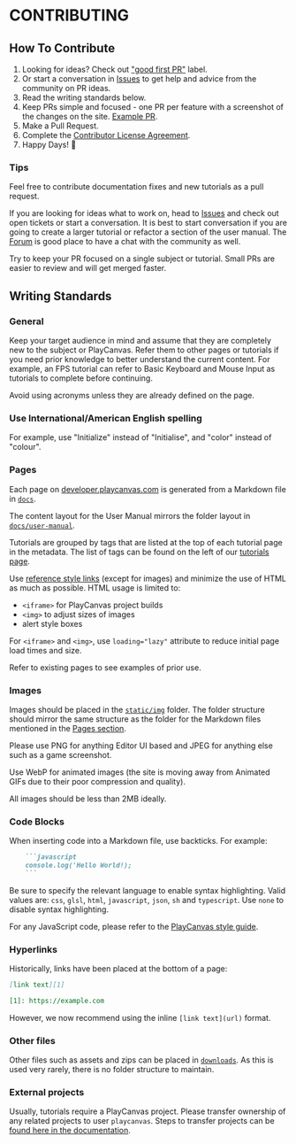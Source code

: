 # CONTRIBUTING

## How To Contribute

1. Looking for ideas? Check out ["good first PR"](https://github.com/playcanvas/developer.playcanvas.com/labels/good%20first%20PR) label.
2. Or start a conversation in [Issues](https://github.com/playcanvas/developer.playcanvas.com/issues) to get help and advice from the community on PR ideas.
3. Read the writing standards below.
4. Keep PRs simple and focused - one PR per feature with a screenshot of the changes on the site. [Example PR](https://github.com/playcanvas/developer.playcanvas.com/pull/624).
5. Make a Pull Request.
6. Complete the [Contributor License Agreement](https://docs.google.com/a/playcanvas.com/forms/d/1Ih69zQfJG-QDLIEpHr6CsaAs6fPORNOVnMv5nuo0cjk/viewform).
7. Happy Days! 🎉

### Tips

Feel free to contribute documentation fixes and new tutorials as a pull request.

If you are looking for ideas what to work on, head to [Issues](https://github.com/playcanvas/developer.playcanvas.com/issues) and check out open tickets or start a conversation. It is best to start conversation if you are going to create a larger tutorial or refactor a section of the user manual. The [Forum](https://forum.playcanvas.com/) is good place to have a chat with the community as well.

Try to keep your PR focused on a single subject or tutorial. Small PRs are easier to review and will get merged faster.

## Writing Standards

### General

Keep your target audience in mind and assume that they are completely new to the subject or PlayCanvas. Refer them to other pages or tutorials if you need prior knowledge to better understand the current content. For example, an FPS tutorial can refer to Basic Keyboard and Mouse Input as tutorials to complete before continuing.

Avoid using acronyms unless they are already defined on the page.

### Use International/American English spelling

For example, use "Initialize" instead of "Initialise", and "color" instead of "colour".

### Pages

Each page on [developer.playcanvas.com](https://developer.playcanvas.com) is generated from a Markdown file in [`docs`](https://github.com/playcanvas/developer.playcanvas.com/tree/main/docs).

The content layout for the User Manual mirrors the folder layout in [`docs/user-manual`](https://github.com/playcanvas/developer.playcanvas.com/tree/main/docs/user-manual).

Tutorials are grouped by tags that are listed at the top of each tutorial page in the metadata. The list of tags can be found on the left of our [tutorials page](https://developer.playcanvas.com/tutorials/).

Use [reference style links](https://www.markdownguide.org/basic-syntax/#reference-style-links) (except for images) and minimize the use of HTML as much as possible. HTML usage is limited to:

- `<iframe>` for PlayCanvas project builds
- `<img>` to adjust sizes of images
- alert style boxes

For `<iframe>` and `<img>`, use `loading="lazy"` attribute to reduce initial page load times and size.

Refer to existing pages to see examples of prior use.

### Images

Images should be placed in the [`static/img`](https://github.com/playcanvas/developer.playcanvas.com/tree/main/static/img) folder. The folder structure should mirror the same structure as the folder for the Markdown files mentioned in the [Pages section](#pages).

Please use PNG for anything Editor UI based and JPEG for anything else such as a game screenshot.

Use WebP for animated images (the site is moving away from Animated GIFs due to their poor compression and quality).

All images should be less than 2MB ideally.

### Code Blocks

When inserting code into a Markdown file, use backticks. For example:

```markdown
    ```javascript
    console.log('Hello World!);
    ```
```

Be sure to specify the relevant language to enable syntax highlighting. Valid values are: `css`, `glsl`, `html`, `javascript`, `json`, `sh` and `typescript`. Use `none` to disable syntax highlighting.

For any JavaScript code, please refer to the [PlayCanvas style guide](https://github.com/playcanvas/engine/blob/main/.github/CONTRIBUTING.md).

### Hyperlinks

Historically, links have been placed at the bottom of a page:

```markdown
[link text][1]

[1]: https://example.com
```

However, we now recommend using the inline `[link text](url)` format.

### Other files

Other files such as assets and zips can be placed in [`downloads`](https://github.com/playcanvas/developer.playcanvas.com/tree/main/static/downloads). As this is used very rarely, there is no folder structure to maintain.

### External projects

Usually, tutorials require a PlayCanvas project. Please transfer ownership of any related projects to user `playcanvas`. Steps to transfer projects can be [found here in the documentation](https://developer.playcanvas.com/user-manual/profile/projects/#transfer-project-ownership).
